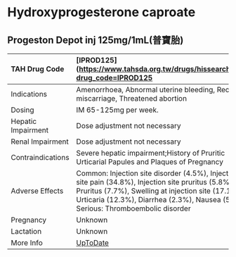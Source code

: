 # Hydroxyprogesterone caproate

## Progeston Depot inj 125mg/1mL(普寶胎)

| TAH Drug Code      | [IPROD125](https://www.tahsda.org.tw/drugs/hissearch.php?drug_code=IPROD125                                                                                                                                                                  |
|:-------------------|:---------------------------------------------------------------------------------------------------------------------------------------------------------------------------------------------------------------------------------------------|
| Indications        | Amenorrhoea, Abnormal uterine bleeding, Recurrent miscarriage, Threatened abortion                                                                                                                                                           |
| Dosing             | IM 65-125mg per week.                                                                                                                                                                                                                        |
| Hepatic Impairment | Dose adjustment not necessary                                                                                                                                                                                                                |
| Renal Impairment   | Dose adjustment not necessary                                                                                                                                                                                                                |
| Contraindications  | Severe hepatic impairment;History of Pruritic Urticarial Papules and Plaques of Pregnancy                                                                                                                                                    |
| Adverse Effects    | Common: Injection site disorder (4.5%), Injection site pain (34.8%), Injection site pruritus (5.8%), Pruritus (7.7%), Swelling at injection site (17.1%), Urticaria (12.3%), Diarrhea (2.3%), Nausea (5.8%) Serious: Thromboembolic disorder |
| Pregnancy          | Unknown                                                                                                                                                                                                                                      |
| Lactation          | Unknown                                                                                                                                                                                                                                      |
| More Info          | [UpToDate](https://www.uptodate.com/contents/hydroxyprogesterone-caproate-drug-information)                                                                                                                                                  |

